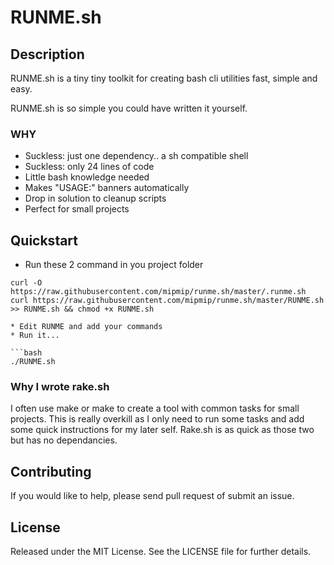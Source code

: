 # RUNME.sh

## Description

RUNME.sh is a tiny tiny toolkit for creating bash cli utilities fast, simple and easy.

RUNME.sh is so simple you could have written it yourself.

### WHY

- Suckless: just one dependency.. a sh compatible shell
- Suckless: only 24 lines of code
- Little bash knowledge needed
- Makes "USAGE:" banners automatically
- Drop in solution to cleanup scripts
- Perfect for small projects

## Quickstart

* Run these 2 command in you project folder

```
curl -O https://raw.githubusercontent.com/mipmip/runme.sh/master/.runme.sh
curl https://raw.githubusercontent.com/mipmip/runme.sh/master/RUNME.sh >> RUNME.sh && chmod +x RUNME.sh

* Edit RUNME and add your commands
* Run it...

```bash
./RUNME.sh
```

### Why I wrote rake.sh

I often use make or make to create a tool with common tasks for small projects.
This is really overkill as I only need to run some tasks and add some quick
instructions for my later self. Rake.sh is as quick as those two but has no
dependancies.

## Contributing

If you would like to help, please send pull request of submit an issue.

## License

Released under the MIT License. See the LICENSE file for further details.
